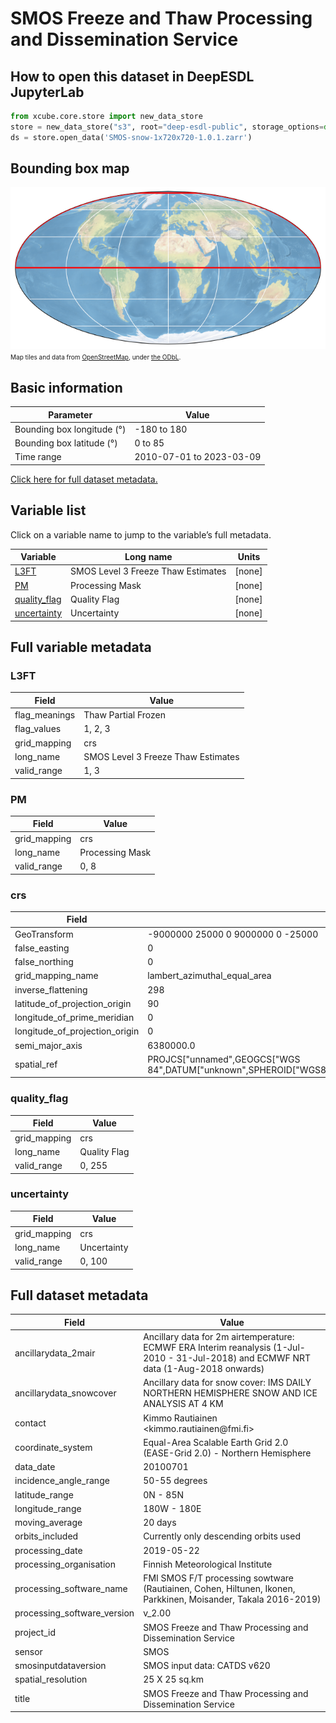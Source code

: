 # SMOS Freeze and Thaw Processing and Dissemination Service

## How to open this dataset in DeepESDL JupyterLab
```python
from xcube.core.store import new_data_store
store = new_data_store("s3", root="deep-esdl-public", storage_options=dict(anon=True))
ds = store.open_data('SMOS-snow-1x720x720-1.0.1.zarr')
```

## Bounding box map

![Bounding box map](img/SMOS-snow-1x720x720-1-0-1-zarr.png)<br>
<span style="font-size: x-small">Map tiles and data from <a href="http://openstreetmap.org">OpenStreetMap</a>, under <a href="http://www.openstreetmap.org/copyright">the ODbL</a>.</span>

## Basic information

| Parameter | Value |
| ---- | ---- |
| Bounding box longitude (°) | -180 to 180 |
| Bounding box latitude (°) | 0 to 85 |
| Time range | 2010-07-01 to 2023-03-09 |

[Click here for full dataset metadata.](#full-metadata)

## Variable list

Click on a variable name to jump to the variable’s full metadata.

| Variable | Long name | Units |
| ---- | ---- | ---- |
| [L3FT](#L3FT) | SMOS Level 3 Freeze Thaw Estimates | \[none\] |
| [PM](#PM) | Processing Mask | \[none\] |
| [quality\_flag](#quality\_flag) | Quality Flag | \[none\] |
| [uncertainty](#uncertainty) | Uncertainty | \[none\] |

## Full variable metadata

### <a name="L3FT"></a>L3FT

| Field | Value |
| ---- | ---- |
| flag\_meanings | Thaw Partial Frozen |
| flag\_values | 1, 2, 3 |
| grid\_mapping | crs |
| long\_name | SMOS Level 3 Freeze Thaw Estimates |
| valid\_range | 1, 3 |

### <a name="PM"></a>PM

| Field | Value |
| ---- | ---- |
| grid\_mapping | crs |
| long\_name | Processing Mask |
| valid\_range | 0, 8 |

### <a name="crs"></a>crs

| Field | Value |
| ---- | ---- |
| GeoTransform | \-9000000 25000 0 9000000 0 \-25000  |
| false\_easting | 0 |
| false\_northing | 0 |
| grid\_mapping\_name | lambert\_azimuthal\_equal\_area |
| inverse\_flattening | 298 |
| latitude\_of\_projection\_origin | 90 |
| longitude\_of\_prime\_meridian | 0 |
| longitude\_of\_projection\_origin | 0 |
| semi\_major\_axis | 6380000\.0 |
| spatial\_ref | PROJCS\["unnamed",GEOGCS\["WGS 84",DATUM\["unknown",SPHEROID\["WGS84",6378137,298\.257223563\]\],PRIMEM\["Greenwich",0\],UNIT\["degree",0\.0174532925199433\]\],PROJECTION\["Lambert\_Azimuthal\_Equal\_Area"\],PARAMETER\["latitude\_of\_center",90\],PARAMETER\["longitude\_of\_center",0\],PARAMETER\["false\_easting",0\],PARAMETER\["false\_northing",0\],UNIT\["metre",1,AUTHORITY\["EPSG","9001"\]\]\] |

### <a name="quality_flag"></a>quality_flag

| Field | Value |
| ---- | ---- |
| grid\_mapping | crs |
| long\_name | Quality Flag |
| valid\_range | 0, 255 |

### <a name="uncertainty"></a>uncertainty

| Field | Value |
| ---- | ---- |
| grid\_mapping | crs |
| long\_name | Uncertainty |
| valid\_range | 0, 100 |

## <a name="full-metadata"></a>Full dataset metadata

| Field | Value |
| ---- | ---- |
| ancillarydata\_2mair | Ancillary data for 2m airtemperature: ECMWF ERA Interim reanalysis \(1\-Jul\-2010 \- 31\-Jul\-2018\) and ECMWF NRT data \(1\-Aug\-2018 onwards\) |
| ancillarydata\_snowcover | Ancillary data for snow cover: IMS DAILY NORTHERN HEMISPHERE SNOW AND ICE ANALYSIS AT 4 KM |
| contact | Kimmo Rautiainen &lt;kimmo\.rautiainen@fmi\.fi&gt; |
| coordinate\_system | Equal\-Area Scalable Earth Grid 2\.0 \(EASE\-Grid 2\.0\) \- Northern Hemisphere |
| data\_date | 20100701 |
| incidence\_angle\_range | 50\-55 degrees |
| latitude\_range | 0N \- 85N |
| longitude\_range | 180W \- 180E |
| moving\_average | 20 days |
| orbits\_included | Currently only descending orbits used |
| processing\_date | 2019\-05\-22 |
| processing\_organisation | Finnish Meteorological Institute |
| processing\_software\_name | FMI SMOS F/T processing sowtware \(Rautiainen, Cohen, Hiltunen, Ikonen, Parkkinen, Moisander, Takala 2016\-2019\) |
| processing\_software\_version | v\_2\.00 |
| project\_id | SMOS Freeze and Thaw Processing and Dissemination Service |
| sensor | SMOS |
| smosinputdataversion | SMOS input data: CATDS v620 |
| spatial\_resolution | 25 X 25 sq\.km |
| title | SMOS Freeze and Thaw Processing and Dissemination Service |


